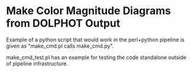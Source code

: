 # Make Color Magnitude Diagrams from DOLPHOT Output

Example of a python script that would work in the perl+python pipeline is given as 
"make_cmd.pl calls make_cmd.py".

make_cmd_test.pl has an example for testing the code standalone outside of pipeline
infrastructure.

